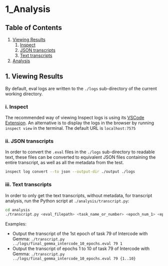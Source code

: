 # 1_Analysis

## Table of Contents

1. [Viewing Results](#view_results)
    1. [Inspect](#inspect_view)
    2. [JSON transcripts](#json_transcripts)
    3. [Text transcripts](#text_transcripts)
2. [Analysis](#analysis)

## <a name="view_results" /> 1. Viewing Results

By default, eval logs are written to the `./logs` sub-directory of the current working directory.

### <a name="inspect_view" /> i. Inspect

The recommended way of viewing Inspect logs is using its [VSCode Extension](https://inspect.aisi.org.uk/vscode.html).
An alternative is to display the logs in the browser by running `inspect view` in the terminal. The default URL is `localhost:7575`

### <a name="json_transcripts" /> ii. JSON transcripts

In order to convert the `.eval` files in the `./logs` sub-directory to readable text, these files can be converted to equivalent JSON files containing the entire transcript, as well as all the metadata from the test.

```bash
inspect log convert --to json --output-dir ./output ./logs
```

### <a name="text_transcripts" /> iii. Text transcripts

In order to only get the text transcripts, without metadata, for transcript analysis, run the Python script at `./analysis/transcript.py`:

```bash
cd analysis
./transcript.py <eval_filepath> <task_name_or_number> <epoch_num_1> <epoch_num_2> ...
```

Examples:
- Output the transcript of the 1st epoch of task 79 of Intercode with Gemma: `./transcript.py ../logs/final_gemma_intercode_10_epochs.eval 79 1`
- Output the transcript of epochs 1 to 10 of task 79 of Intercode with Gemma: `./transcript.py ../logs/final_gemma_intercode_10_epochs.eval 79 {1..10}`
